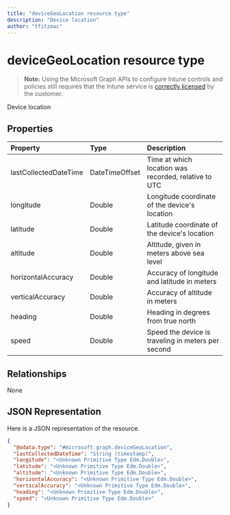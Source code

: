 ```yaml
---
title: "deviceGeoLocation resource type"
description: "Device location"
author: "tfitzmac"
---
```


# deviceGeoLocation resource type

> **Note:** Using the Microsoft Graph APIs to configure Intune controls and policies still requires that the Intune service is [correctly licensed](https://go.microsoft.com/fwlink/?linkid=839381) by the customer.

Device location
## Properties
|Property|Type|Description|
|:---|:---|:---|
|lastCollectedDateTime|DateTimeOffset|Time at which location was recorded, relative to UTC|
|longitude|Double|Longitude coordinate of the device's location|
|latitude|Double|Latitude coordinate of the device's location|
|altitude|Double|Altitude, given in meters above sea level|
|horizontalAccuracy|Double|Accuracy of longitude and latitude in meters|
|verticalAccuracy|Double|Accuracy of altitude in meters|
|heading|Double|Heading in degrees from true north|
|speed|Double|Speed the device is traveling in meters per second|

## Relationships
None
## JSON Representation
Here is a JSON representation of the resource.
<!-- {
  "blockType": "resource",
  "@odata.type": "microsoft.graph.deviceGeoLocation"
}
-->
``` json
{
  "@odata.type": "#microsoft.graph.deviceGeoLocation",
  "lastCollectedDateTime": "String (timestamp)",
  "longitude": "<Unknown Primitive Type Edm.Double>",
  "latitude": "<Unknown Primitive Type Edm.Double>",
  "altitude": "<Unknown Primitive Type Edm.Double>",
  "horizontalAccuracy": "<Unknown Primitive Type Edm.Double>",
  "verticalAccuracy": "<Unknown Primitive Type Edm.Double>",
  "heading": "<Unknown Primitive Type Edm.Double>",
  "speed": "<Unknown Primitive Type Edm.Double>"
}
```




